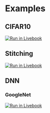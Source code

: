 # Examples

## CIFAR10
[![Run in Livebook](https://livebook.dev/badge/v1/gray.svg)](https://livebook.dev/run?url=https%3A%2F%2Fgithub.com%2Fcocoa-xu%2Fevision%2Fblob%2Fmain%2Fexamples%2Fcifar10.livemd)

## Stitching
[![Run in Livebook](https://livebook.dev/badge/v1/gray.svg)](https://livebook.dev/run?url=https%3A%2F%2Fgithub.com%2Fcocoa-xu%2Fevision%2Fblob%2Fmain%2Fexamples%2Fstitching.livemd)

## DNN
### GoogleNet
[![Run in Livebook](https://livebook.dev/badge/v1/gray.svg)](https://livebook.dev/run?url=https%3A%2F%2Fgithub.com%2Fcocoa-xu%2Fevision%2Fblob%2Fmain%2Fexamples%2Fdnn-googlenet.livemd)
